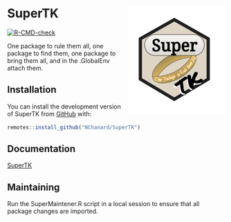 
<!-- README.md is generated from README.Rmd. Please edit that file -->

# SuperTK <a href='https://nchanard.github.io/SuperTK/'><img src='man/figures/logo.png' align="right" /></a>

<!-- badges: start -->

[![R-CMD-check](https://github.com/NChanard/SuperTK/actions/workflows/R-CMD-check.yaml/badge.svg)](https://github.com/NChanard/SuperTK/actions/workflows/R-CMD-check.yaml)
<!-- badges: end -->

One package to rule them all, one package to find them, one package to
bring them all, and in the .GlobalEnv attach them.

## Installation

You can install the development version of SuperTK from
[GitHub](https://github.com/) with:

``` r
remotes::install_github("NChanard/SuperTK")
```

## Documentation

[SuperTK](https://nchanard.github.io/SuperTK/)

## Maintaining

Run the SuperMaintener.R script in a local session to ensure that all
package changes are imported.
